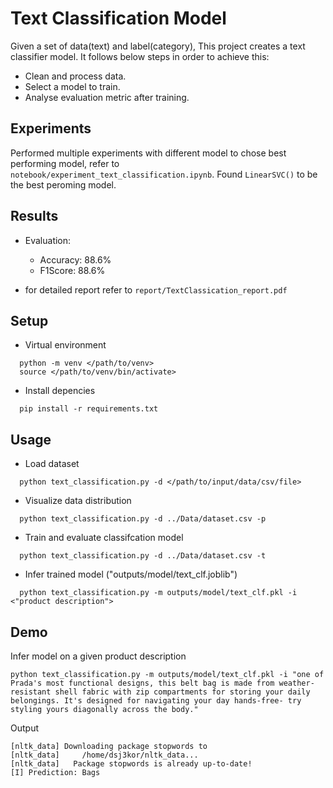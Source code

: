 # Text Classification Model
Given a set of data(text) and label(category), This project creates a text classifier model. It follows below steps in order to achieve this:

  - Clean and process data.
  - Select a model to train.
  - Analyse evaluation metric after training.


## Experiments
Performed multiple experiments with different model to chose best performing model, refer to `notebook/experiment_text_classification.ipynb`.
Found `LinearSVC()` to be the best peroming model.

## Results
- Evaluation:
  - Accuracy: 88.6%
  - F1Score: 88.6%

- for detailed report refer to `report/TextClassication_report.pdf`




## Setup

- Virtual environment
```
  python -m venv </path/to/venv>
  source </path/to/venv/bin/activate>
```

- Install depencies
```
  pip install -r requirements.txt
```

## Usage

- Load dataset
```
  python text_classification.py -d </path/to/input/data/csv/file>
```

- Visualize data distribution
```
  python text_classification.py -d ../Data/dataset.csv -p
```

- Train and evaluate classifcation model
```
  python text_classification.py -d ../Data/dataset.csv -t
```

- Infer trained model ("outputs/model/text_clf.joblib")
```
  python text_classification.py -m outputs/model/text_clf.pkl -i <"product description">
```

## Demo
Infer model on a given product description

```
python text_classification.py -m outputs/model/text_clf.pkl -i "one of Prada's most functional designs, this belt bag is made from weather-resistant shell fabric with zip compartments for storing your daily belongings. It's designed for navigating your day hands-free- try styling yours diagonally across the body."
```

Output
```
[nltk_data] Downloading package stopwords to
[nltk_data]     /home/dsj3kor/nltk_data...
[nltk_data]   Package stopwords is already up-to-date!
[I] Prediction: Bags
```
